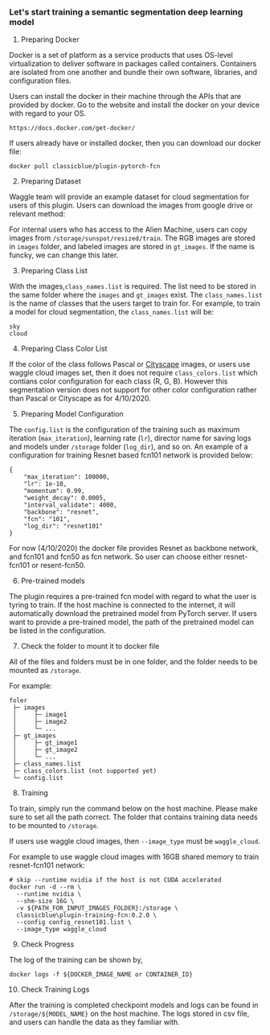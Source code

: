 ### Let's start training a semantic segmentation deep learning model
  
1) Preparing Docker

Docker is a set of platform as a service products that uses OS-level virtualization to deliver software in packages called containers. Containers are isolated from one another and bundle their own software, libraries, and configuration files.

Users can install the docker in their machine through the APIs that are provided by docker. Go to the website and install the docker on your device with regard to your OS.
```
https://docs.docker.com/get-docker/
```

If users already have or installed docker, then you can download our docker file:
```
docker pull classicblue/plugin-pytorch-fcn
```

2) Preparing Dataset

Waggle team will provide an example dataset for cloud segmentation for users of this plugin. Users can download the images from google drive or relevant method:

For internal users who has access to the Alien Machine, users can copy images from `/storage/sunspot/resized/train`. The RGB images are stored in `images` folder, and labeled images are stored in `gt_images`. If the name is funcky, we can change this later. 

3) Preparing Class List

With the images,`class_names.list` is required. The list need to be stored in the same folder where the `images` and `gt_images` exist. The `class_names.list` is the name of classes that the users target to train for. For example, to train a model for cloud segmentation, the `class_names.list` will be:
```
sky
cloud
```

4) Preparing Class Color List

If the color of the class follows Pascal or [Cityscape](https://arxiv.org/pdf/1604.01685.pdf) images, or users use waggle cloud images set, then it does not require `class_colors.list` which contians color configuration for each class (R, G, B). However this segmentation version does not support for other color configuration rather than Pascal or Cityscape as for 4/10/2020.


5) Preparing Model Configuration

The `config.list` is the configuration of the training such as maximum iteration (`max_iteration`), learning rate (`lr`),  director name for saving logs and models under `/storage` folder (`log_dir`), and so on. An example of a configuration for training Resnet based fcn101 network is provided below: 
```
{
    "max_iteration": 100000, 
    "lr": 1e-10, 
    "momentum": 0.99, 
    "weight_decay": 0.0005, 
    "interval_validate": 4000,
    "backbone": "resnet",
    "fcn": "101",
    "log_dir": "resnet101"
}
```

For now (4/10/2020) the docker file provides Resnet as backbone network, and fcn101 and fcn50 as fcn network. So user can choose either resnet-fcn101 or resent-fcn50.


6) Pre-trained models

The plugin requires a pre-trained fcn model with regard to what the user is tyring to train. If the host machine is connected to the internet, it will automatically download the pretrained model from PyTorch server. If users want to provide a pre-trained model, the path of the pretrained model can be listed in the configuration.


7) Check the folder to mount it to docker file

All of the files and folders must be in one folder, and the folder needs to be mounted as `/storage`.

For example:
```
foler
 ├─ images
 │     ├─ image1
 │     ├─ image2
 │     └─ ...      
 ├─ gt_images
 │     ├─ gt_image1
 │     ├─ gt_image2
 │     └─ ...
 ├─ class_names.list
 ├─ class_colors.list (not supported yet)
 └─ config.list
```


8) Training

To train, simply run the command below on the host machine. Please make sure to set all the path correct. The folder that contains training data needs to be mounted to `/storage`.

If users use waggle cloud images, then `--image_type` must be `waggle_cloud`.

For example to use waggle cloud images with 16GB shared memory to train resnet-fcn101 network:
```
# skip --runtime nvidia if the host is not CUDA accelerated
docker run -d --rm \
  --runtime nvidia \
  --shm-size 16G \
  -v ${PATH_FOR_INPUT_IMAGES_FOLDER}:/storage \
  classicblue\plugin-training-fcn:0.2.0 \
  --config config_resnet101.list \ 
  --image_type waggle_cloud
```

9) Check Progress

The log of the training can be shown by,

```
docker logs -f ${DOCKER_IMAGE_NAME or CONTAINER_ID}
```

10) Check Training Logs

After the training is completed checkpoint models and logs can be found in `/storage/${MODEL_NAME}` on the host machine. The logs stored in csv file, and users can handle the data as they familiar with.
